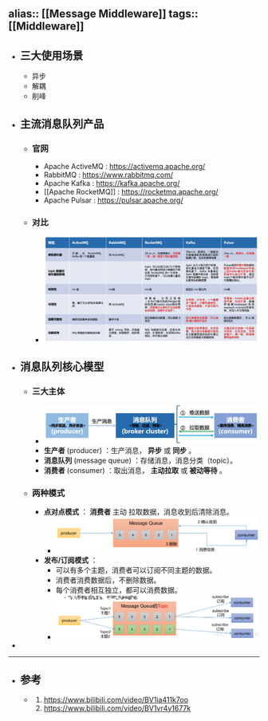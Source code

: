 alias:: [[Message Middleware]]
tags:: [[Middleware]]
---

- ## 三大使用场景
	- 异步
	- 解耦
	- 削峰
- ## 主流消息队列产品
	- ### 官网
		- Apache ActiveMQ : https://activemq.apache.org/
		- RabbitMQ : https://www.rabbitmq.com/
		- Apache Kafka : https://kafka.apache.org/
		- [[Apache RocketMQ]] : https://rocketmq.apache.org/
		- Apache Pulsar : https://pulsar.apache.org/
	- ### 对比
		- ![image-20220629020901852.png](../assets/image-20220629020901852_1678760536893_0.png)
- ##  消息队列核心模型
	- ### 三大主体
		- ![image-20220629235807231.png](../assets/image-20220629235807231_1678760823164_0.png)
		- **生产者** (producer) ：生产消息， **异步** 或 **同步** 。
		- **消息队列** (message queue) ：存储消息，消息分类（topic）。
		- **消费者** (consumer) ：取出消息， **主动拉取** 或 **被动等待** 。
	- ### 两种模式
		- **点对点模式** ： **消费者** 主动 拉取数据，消息收到后清除消息。
			- ![image-20220630012854249.png](../assets/image-20220630012854249_1678760867422_0.png)
		- **发布/订阅模式** ：
			- 可以有多个主题，消费者可以订阅不同主题的数据。
			- 消费者消费数据后，不删除数据。
			- 每个消费者相互独立，都可以消费数据。
			- ![image-20220630012946234.png](../assets/image-20220630012946234_1678760894911_0.png)
-
- ---
- ## 参考
	- 1. https://www.bilibili.com/video/BV1ia411k7oo
	  2. https://www.bilibili.com/video/BV1vr4y1677k